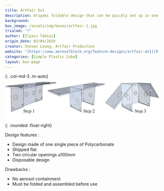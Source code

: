 ```yaml
---
title: ArtFair Dv1
description: Origami foldable design that can be quickly set up in one minute
background: 
box_image: /assets/img/boxes/artfair-1.jpg
trialed: "?"
author: [Ilyass Tabiai]
origin_date: 03/04/2020
creator: Steven Leung, Artfair Production
website: "[https://www.aerosolblock.org/feature-designs/artfair-dv1](https://www.aerosolblock.org/feature-designs/artfair-dv1)"
categories: [Simple Plastic Cube]
layout: box-page
---
```


{: .col-md-3 .m-auto}
![alt text](/assets/img/boxes/artfair-1.jpg)
{: .rounded .float-right}

Design features :
* Design made of one single piece of Polycarbonate
* Shipped flat
* Two circular openings ⌀100mm
* Disposable design


Drawbacks :
* No aerosol containment 
* Must be folded and assembled before use



